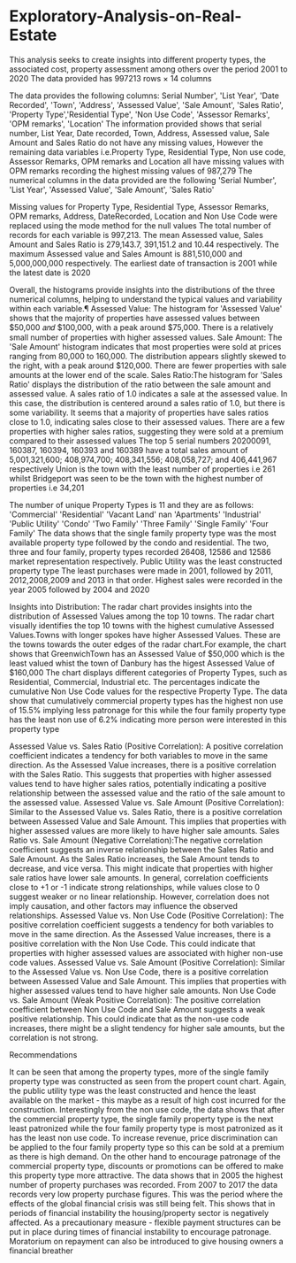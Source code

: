 # Exploratory-Analysis-on-Real-Estate
This analysis seeks to create insights into different property types, the associated cost, property assessment among others over the period 2001 to 2020
The data provided has 997213 rows × 14 columns

The data provides the following columns: Serial Number', 'List Year', 'Date Recorded', 'Town', 'Address', 'Assessed Value', 'Sale Amount', 'Sales Ratio', 'Property Type','Residential Type', 'Non Use Code', 'Assessor Remarks', 'OPM remarks', 'Location'
The information provided shows that serial number, List Year, Date recorded, Town, Address, Assessed value, Sale Amount and Sales Ratio do not have any missing values, However the remaining data variables i.e.Property Type, Residential Type, Non use code, Assessor Remarks, OPM remarks and Location all have missing values with OPM remarks recording the highest missing values of 987,279
The numerical columns in the data provided are the following 'Serial Number', 'List Year', 'Assessed Value', 'Sale Amount', 'Sales Ratio'

Missing values for Property Type, Residential Type, Assessor Remarks, OPM remarks, Address, DateRecorded, Location and Non Use Code were replaced using the mode method for the null values
The total number of records for each variable is 997,213. The mean Assessed value, Sales Amount and Sales Ratio is 279,143.7, 391,151.2 and 10.44 respectively. The maximum Assessed value and Sales Amount is 881,510,000 and 5,000,000,000 respectively. The earliest date of transaction is 2001 while the latest date is 2020

Overall, the histograms provide insights into the distributions of the three numerical columns, helping to understand the typical values and variability within each variable.¶
Assessed Value: The histogram for 'Assessed Value' shows that the majority of properties have assessed values between  $50,000 𝑎𝑛𝑑 $100,000, with a peak around $75,000. There is a relatively small number of properties with higher assessed values. Sale Amount:
The 'Sale Amount' histogram indicates that most properties were sold at prices ranging from 80,000 to 160,000. The distribution appears slightly skewed to the right, with a peak around $120,000. There are fewer properties with sale amounts at the lower end of the scale. 
Sales Ratio:The histogram for 'Sales Ratio' displays the distribution of the ratio between the sale amount and assessed value. A sales ratio of 1.0 indicates a sale at the assessed value. In this case, the distribution is centered around a sales ratio of 1.0, but there is some variability. It seems that a majority of properties have sales ratios close to 1.0, indicating sales close to their assessed values. There are a few properties with higher sales ratios, suggesting they were sold at a premium compared to their assessed values
The top 5 serial numbers 20200091, 160387, 160394, 160393 and 160389 have a total sales amount of 5,001,321,600; 408,974,700; 408,341,556; 408,058,727; and 406,441,967 respectively
Union is the town with the least number of properties i.e 261 whilst Bridgeport was seen to be the town with the highest number of properties i.e 34,201

The number of unique Property Types is 11 
 and they are as follows: 'Commercial' 'Residential' 'Vacant Land' nan 'Apartments' 'Industrial' 'Public Utility' 'Condo' 'Two Family' 'Three Family' 'Single Family' 'Four Family'
 The data shows that the single family property type was the most available property type followed by the condo and residential. The two, three and four family, property types recorded 26408, 12586 and 12586 market representation respectively. Public Utility was the least constructed property type
 The least purchases were made in 2001, followed by 2011, 2012,2008,2009 and 2013 in that order. Highest sales were recorded in the year 2005 followed by 2004 and 2020
 
 Insights into Distribution:
The radar chart provides insights into the distribution of Assessed Values among the top 10 towns. The radar chart visually identifies the top 10 towns with the highest cumulative Assessed Values.Towns with longer spokes have higher Assessed Values. These are the towns towards the outer edges of the radar chart.For example, the chart shows that GreenwichTown has an Assessed Value of $50,000 which is the least valued whist the town of Danbury has the higest Assessed Value of $160,000
 The chart displays different categories of Property Types, such as Residential, Commercial, Industrial etc. The percentages indicate the cumulative Non Use Code values for the respective Property Type. The data show that cumulatively commercial property types has the highest non use of 15.5% implying less patronage for this while the four family property type has the least non use  of 6.2% indicating more person were interested in this property type
 
 Assessed Value vs. Sales Ratio (Positive Correlation):  A positive correlation coefficient indicates a tendency for both variables to move in the same direction. As the Assessed Value increases, there is a positive correlation with the Sales Ratio. This suggests that properties with higher assessed values tend to have higher sales ratios, potentially indicating a positive relationship between the assessed value and the ratio of the sale amount to the assessed value. 
Assessed Value vs. Sale Amount (Positive Correlation):
Similar to the Assessed Value vs. Sales Ratio, there is a positive correlation between Assessed Value and Sale Amount. This implies that properties with higher assessed values are more likely to have higher sale amounts. Sales Ratio vs. Sale Amount (Negative Correlation):The negative correlation coefficient suggests an inverse relationship between the Sales Ratio and Sale Amount. As the Sales Ratio increases, the Sale Amount tends to decrease, and vice versa. This might indicate that properties with higher sale ratios have lower sale amounts. In general, correlation coefficients close to +1 or -1 indicate strong relationships, while values close to 0 suggest weaker or no linear relationship. However, correlation does not imply causation, and other factors may influence the observed relationships.
Assessed Value vs. Non Use Code (Positive Correlation):
The positive correlation coefficient suggests a tendency for both variables to move in the same direction. As the Assessed Value increases, there is a positive correlation with the Non Use Code. This could indicate that properties with higher assessed values are associated with higher non-use code values. Assessed Value vs. Sale Amount (Positive Correlation):
Similar to the Assessed Value vs. Non Use Code, there is a positive correlation between Assessed Value and Sale Amount. This implies that properties with higher assessed values tend to have higher sale amounts. Non Use Code vs. Sale Amount (Weak Positive Correlation):
The positive correlation coefficient between Non Use Code and Sale Amount suggests a weak positive relationship. This could indicate that as the non-use code increases, there might be a slight tendency for higher sale amounts, but the correlation is not strong.

Recommendations

It can be seen that among the property types, more of the single family property type was constructed as seen from the propert count chart. Again, the public utility type was the least constructed and hence the least available on the market - this maybe as a result of high cost incurred for the construction. Interestingly from the non use code, the data shows that after the commercial property type, the single family property type is the next least patronized while the four family property type is most patronized as it has the least non use code. To increase revenue, price discrimination can be applied to the four family property type so this can be sold at a premium as there is high demand. On the other hand to encourage patronage of the commercial property type, discounts or promotions can be offered to make this property type more attractive.
The data shows that in 2005 the highest number of property purchases was recorded. From 2007 to 2017 the data records very low property purchase figures. This was the period where the effects of the global financial crisis was still being felt. This shows that in periods of financial instability the housing/property sector is negatively affected. As a precautionary measure - flexible payment structures can be put in place during times of financial instability to encourage patronage. Moratorium on repayment can also be introduced to give housing owners a financial breather
